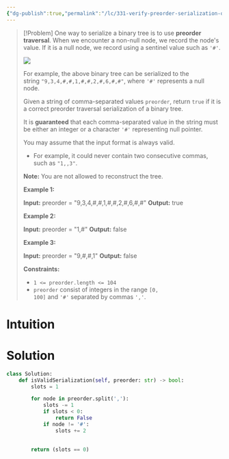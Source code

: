 ```yaml
---
{"dg-publish":true,"permalink":"/lc/331-verify-preorder-serialization-of-a-binary-tree/","tags":["string","stack","binaryTree","tree"]}
---
```


>[!Problem]
>One way to serialize a binary tree is to use **preorder traversal**. When we encounter a non-null node, we record the node's value. If it is a null node, we record using a sentinel value such as `'#'`.
> 
> ![](https://assets.leetcode.com/uploads/2021/03/12/pre-tree.jpg)
> 
> For example, the above binary tree can be serialized to the string `"9,3,4,#,#,1,#,#,2,#,6,#,#"`, where `'#'` represents a null node.
> 
> Given a string of comma-separated values `preorder`, return `true` if it is a correct preorder traversal serialization of a binary tree.
> 
> It is **guaranteed** that each comma-separated value in the string must be either an integer or a character `'#'` representing null pointer.
> 
> You may assume that the input format is always valid.
> 
> - For example, it could never contain two consecutive commas, such as `"1,,3"`.
> 
> **Note:** You are not allowed to reconstruct the tree.
> 
> **Example 1:**
> 
> **Input:** preorder = "9,3,4,#,#,1,#,#,2,#,6,#,#"
> **Output:** true
> 
> **Example 2:**
> 
> **Input:** preorder = "1,#"
> **Output:** false
> 
> **Example 3:**
> 
> **Input:** preorder = "9,#,#,1"
> **Output:** false
> 
> **Constraints:**
> 
> - `1 <= preorder.length <= 104`
> - `preorder` consist of integers in the range `[0, 100]` and `'#'` separated by commas `','`.

# Intuition

# Solution
```python
class Solution:
    def isValidSerialization(self, preorder: str) -> bool:
        slots = 1

        for node in preorder.split(','):
            slots -= 1
            if slots < 0:
                return False
            if node != '#':
                slots += 2
            
        
        return (slots == 0)
```